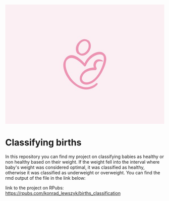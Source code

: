 ![](mother_child.jpg)

# Classifying births

In this repository you can find my project on classifying babies as healthy or non healthy based on their weight. If the weight fell into the interval where baby's weight was considered optimal, it was classified as healthy, otherwise it was classified as underweight or overweight. You can find the rmd output of the file in the link below:

link to the project on RPubs: https://rpubs.com/konrad_lewszyk/births_classification
